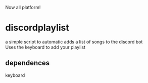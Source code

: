 Now all platform!

# discordplaylist
a simple script to automatic adds a list of songs to the discord bot \
Uses the keyboard to add your playlist

## dependences

keyboard
